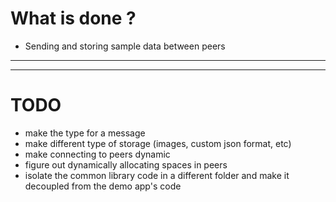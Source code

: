 # What is done ?

-   Sending and storing sample data between peers

---

---

# TODO

-   make the type for a message
-   make different type of storage (images, custom json format, etc)
-   make connecting to peers dynamic
-   figure out dynamically allocating spaces in peers
-   isolate the common library code in a different folder and make it decoupled from the demo app's code
